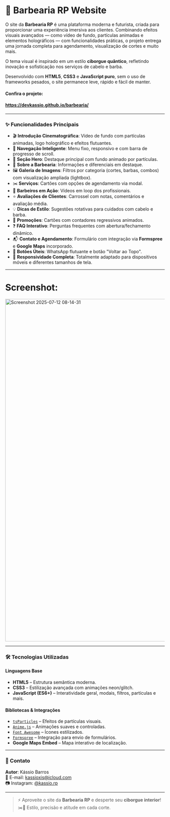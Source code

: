 
# 💈 Barbearia RP Website

O site da **Barbearia RP** é uma plataforma moderna e futurista, criada para proporcionar uma experiência imersiva aos clientes. Combinando efeitos visuais avançados — como vídeo de fundo, partículas animadas e elementos holográficos — com funcionalidades práticas, o projeto entrega uma jornada completa para agendamento, visualização de cortes e muito mais.

O tema visual é inspirado em um estilo **ciborgue quântico**, refletindo inovação e sofisticação nos serviços de cabelo e barba.

Desenvolvido com **HTML5**, **CSS3** e **JavaScript puro**, sem o uso de frameworks pesados, o site permanece leve, rápido e fácil de manter.

#### Confira o projeto:
#### https://devkassio.github.io/barbearia/
---

### ✨ Funcionalidades Principais

- 🎬 **Introdução Cinematográfica**: Vídeo de fundo com partículas animadas, logo holográfico e efeitos flutuantes.
- 🔗 **Navegação Inteligente**: Menu fixo, responsivo e com barra de progresso de scroll.
- 🌌 **Seção Hero**: Destaque principal com fundo animado por partículas.
- 🧔 **Sobre a Barbearia**: Informações e diferenciais em destaque.
- 🖼️ **Galeria de Imagens**: Filtros por categoria (cortes, barbas, combos) com visualização ampliada (lightbox).
- ✂️ **Serviços**: Cartões com opções de agendamento via modal.
- 🎥 **Barbeiros em Ação**: Vídeos em loop dos profissionais.
- ⭐ **Avaliações de Clientes**: Carrossel com notas, comentários e avaliação média.
- 💡 **Dicas de Estilo**: Sugestões rotativas para cuidados com cabelo e barba.
- 🎁 **Promoções**: Cartões com contadores regressivos animados.
- ❓ **FAQ Interativo**: Perguntas frequentes com abertura/fechamento dinâmico.
- 📬 **Contato e Agendamento**: Formulário com integração via **Formspree** e **Google Maps** incorporado.
- 📱 **Botões Úteis**: WhatsApp flutuante e botão "Voltar ao Topo".
- 📲 **Responsividade Completa**: Totalmente adaptado para dispositivos móveis e diferentes tamanhos de tela.

---

# Screenshot:

<img width="1920" height="1080" alt="Screenshot 2025-07-12 08-14-31" src="https://github.com/user-attachments/assets/6d2349c9-dc9c-428b-b0ed-4f85a9dd01cb" />

---
### 🛠️ Tecnologias Utilizadas

#### Linguagens Base
- **HTML5** – Estrutura semântica moderna.
- **CSS3** – Estilização avançada com animações neon/glitch.
- **JavaScript (ES6+)** – Interatividade geral, modais, filtros, partículas e mais.

#### Bibliotecas & Integrações
- [`tsParticles`](https://particles.js.org/) – Efeitos de partículas visuais.
- [`Anime.js`](https://animejs.com/) – Animações suaves e controladas.
- [`Font Awesome`](https://fontawesome.com/) – Ícones estilizados.
- [`Formspree`](https://formspree.io/) – Integração para envio de formulários.
- **Google Maps Embed** – Mapa interativo de localização.

---

### 📩 Contato

**Autor**: Kássio Barros  
📧 E-mail: [kassioxis@icloud.com](mailto:kassioxis@icloud.com)  
📷 Instagram: [@kassio.rp](https://instagram.com/kassio.rp)

---

> ⚡ Aproveite o site da **Barbearia RP** e desperte seu **ciborgue interior**!  
> ✂️👾 Estilo, precisão e atitude em cada corte.
